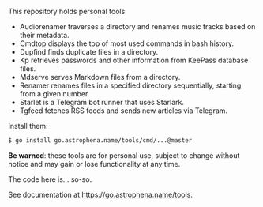 <!-- Generated by devtools/gen/readme.go; DO NOT EDIT. -->

This repository holds personal tools:

- Audiorenamer traverses a directory and renames music tracks based on their metadata.
- Cmdtop displays the top of most used commands in bash history.
- Dupfind finds duplicate files in a directory.
- Kp retrieves passwords and other information from KeePass database files.
- Mdserve serves Markdown files from a directory.
- Renamer renames files in a specified directory sequentially, starting from a given number.
- Starlet is a Telegram bot runner that uses Starlark.
- Tgfeed fetches RSS feeds and sends new articles via Telegram.

Install them:

```sh
$ go install go.astrophena.name/tools/cmd/...@master
```

**Be warned**: these tools are for personal use, subject to change without notice and may gain or lose functionality at any time.

The code here is... so-so.

See documentation at https://go.astrophena.name/tools.
